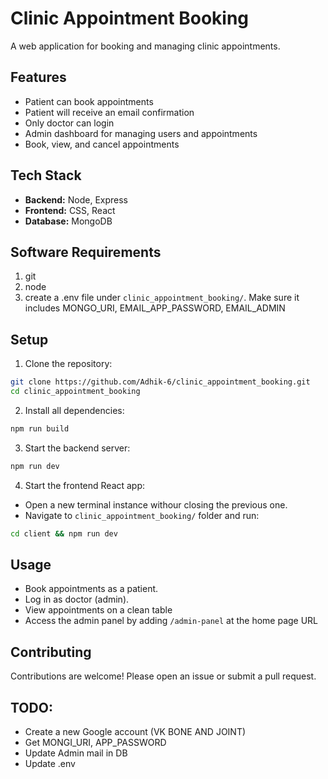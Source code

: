 # Clinic Appointment Booking

A web application for booking and managing clinic appointments.

## Features

- Patient can book appointments
- Patient will receive an email confirmation
- Only doctor can login
- Admin dashboard for managing users and appointments
- Book, view, and cancel appointments

## Tech Stack

- **Backend:** Node, Express
- **Frontend:** CSS, React
- **Database:** MongoDB

## Software Requirements

1. git
2. node
3. create a .env file under `clinic_appointment_booking/`. Make sure it includes MONGO_URI, EMAIL_APP_PASSWORD, EMAIL_ADMIN 

## Setup

1. Clone the repository:
  ```bash
  git clone https://github.com/Adhik-6/clinic_appointment_booking.git
  cd clinic_appointment_booking
  ```
2. Install all dependencies:
  ```bash
  npm run build
  ```
3. Start the backend server:
  ```bash
  npm run dev
  ```
4. Start the frontend React app:
  - Open a new terminal instance withour closing the previous one.
  - Navigate to `clinic_appointment_booking/` folder and run:
  ```bash
  cd client && npm run dev
  ```

## Usage

- Book appointments as a patient.
- Log in as doctor (admin).
- View appointments on a clean table
- Access the admin panel by adding `/admin-panel` at the home page URL

## Contributing

Contributions are welcome! Please open an issue or submit a pull request.


## TODO:
- Create a new Google account (VK BONE AND JOINT)
- Get MONGI_URI, APP_PASSWORD
- Update Admin mail in DB
- Update .env